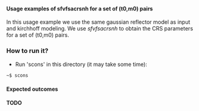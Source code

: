 #### Usage examples of sfvfsacrsnh for a set of (t0,m0) pairs

In this usage example we use the same gaussian reflector model as input and kirchhoff modeling. We use _sfvfsacrsnh_ to obtain the CRS parameters for a set of (t0,m0) pairs.

### How to run it?

* Run 'scons' in this directory (it may take some time):

```sh
~$ scons
```

#### Expected outcomes

**TODO**

